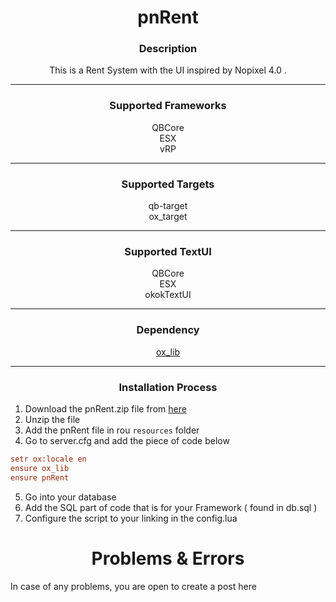 <h1 align='center'>pnRent</a></h1>

<h3 align="center">Description</h3>
<p align="center">This is a Rent System with the UI inspired by Nopixel 4.0 .<p>

<hr>

<h3 align="center">Supported Frameworks</h3>
<p align="center">QBCore<br>ESX<br>vRP</p>

<hr>

<h3 align="center">Supported Targets</h3>
<p align="center">qb-target<br>ox_target</p>

<hr>

<h3 align="center">Supported TextUI</h3>
<p align="center">QBCore<br>ESX<br>okokTextUI</p>

<hr>

<h3 align='center'>Dependency</h3>
<p align='center'><a href="https://github.com/overextended/ox_lib/releases"> ox_lib </a></p>

<hr>

<h3 align='center'>Installation Process</h3>

1. Download the pnRent.zip file from <a href="https://github.com/PandaRomania/pnRent/releases/latest">here</a>
2. Unzip the file
3. Add the pnRent file in rou `resources` folder
4. Go to server.cfg and add the piece of code below
```cfg
setr ox:locale en
ensure ox_lib
ensure pnRent
```
5. Go into your database
6. Add the SQL part of code that is for your Framework ( found in db.sql )
7. Configure the script to your linking in the config.lua

<h1 align='center'>Problems & Errors</h1>

In case of any problems, you are open to create a post here
